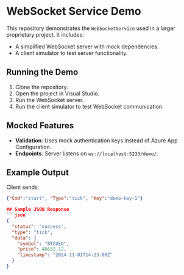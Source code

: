 # WebSocket Service Demo

This repository demonstrates the `WebSocketService` used in a larger proprietary project. It includes:
- A simplified WebSocket server with mock dependencies.
- A client simulator to test server functionality.

## Running the Demo
1. Clone the repository.
2. Open the project in Visual Studio.
3. Run the WebSocket server.
4. Run the client simulator to test WebSocket communication.

## Mocked Features
- **Validation**: Uses mock authentication keys instead of Azure App Configuration.
- **Endpoints**: Server listens on `ws://localhost:5233/demo/`.

## Example Output
Client sends:
```json
{"Cmd":"start", "Type":"tick", "Key":"demo-key-1"}

## Sample JSON Response
```json
{
  "status": "success",
  "type": "tick",
  "data": {
    "symbol": "BTCUSD",
    "price": 48632.12,
    "timestamp": "2024-11-01T14:23:00Z"
  }
}
